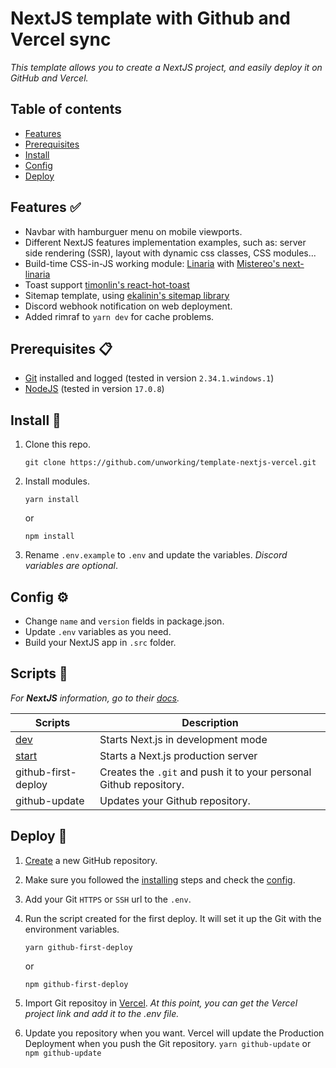 # NextJS template with Github and Vercel sync

_This template allows you to create a NextJS project, and easily deploy it on GitHub and Vercel._

## Table of contents
* [Features](#features-)
* [Prerequisites](#prerequisites-)
* [Install](#install-)
* [Config](#config-)
* [Deploy](#deploy-)

## Features ✅

- Navbar with hamburguer menu on mobile viewports.
- Different NextJS features implementation examples, such as: server side rendering (SSR), layout with dynamic css classes, CSS modules...
- Build-time CSS-in-JS working module: [Linaria](https://linaria.dev/) with [Mistereo's next-linaria](https://github.com/Mistereo/next-linaria)
- Toast support [timonlin's react-hot-toast](https://react-hot-toast.com/)
- Sitemap template, using [ekalinin's sitemap library](https://github.com/ekalinin/sitemap.js)
- Discord webhook notification on web deployment.
- Added rimraf to `yarn dev` for cache problems.


## Prerequisites 📋

- [Git](https://git-scm.com/) installed and logged (tested in version `2.34.1.windows.1`)
- [NodeJS](https://nodejs.dev/) (tested in version `17.0.8`)

## Install 🔧

1. Clone this repo.

    ```
    git clone https://github.com/unworking/template-nextjs-vercel.git
    ```

2. Install modules.

    ```
    yarn install
    ```
    or
    ```
    npm install
    ```

3. Rename `.env.example` to `.env` and update the variables.
_Discord variables are optional_. 


## Config ⚙

- Change `name` and `version` fields in package.json.
- Update `.env` variables as you need.
- Build your NextJS app in `.src` folder.


## Scripts 🤖

_For **NextJS** information, go to their [docs](https://nextjs.org/docs)._

| Scripts | Description |
| --- | --- |
| [dev](https://nextjs.org/docs/getting-started) | Starts Next.js in development mode |
| [start](https://nextjs.org/docs/getting-started) | Starts a Next.js production server |
| github-first-deploy | Creates the `.git` and push it to your personal Github repository. |
| github-update | Updates your Github repository. |

## Deploy 🚀

1. [Create](https://github.com/new) a new GitHub repository.

2. Make sure you followed the [installing](#install-) steps and check the [config](#config-). 

3. Add your Git `HTTPS` or `SSH` url to the `.env`.

4. Run the script created for the first deploy. It will set it up the Git with the environment variables.
    ```
    yarn github-first-deploy
    ```

    or

    ```
    npm github-first-deploy
    ```

5. Import Git repositoy in [Vercel](https://vercel.com/new). 
_At this point, you can get the Vercel project link and add it to the .env file._

6. Update you repository when you want. Vercel will update the Production Deployment when you push the Git repository.
```yarn github-update```
or
```npm github-update```
 
